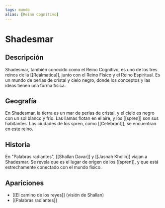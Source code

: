 ```yaml
---
tags: mundo
alias: [Reino Cognitivo]
---
```


# Shadesmar

## Descripción
Shadesmar, también conocido como el Reino Cognitivo, es uno de los tres reinos de la [[Realmatica]], junto con el Reino Físico y el Reino Espiritual. Es un mundo de perlas de cristal y cielo negro, donde los conceptos y las ideas tienen una forma física.

## Geografía
En Shadesmar, la tierra es un mar de perlas de cristal, y el cielo es negro con un sol blanco y frío. Las llamas flotan en el aire, y los [[spren]] son sus habitantes. Las ciudades de los spren, como [[Celebrant]], se encuentran en este reino.

## Historia
En "Palabras radiantes", [[Shallan Davar]] y [[Jasnah Kholin]] viajan a Shadesmar. Se revela que es el lugar de origen de los [[spren]], y que está estrechamente conectado con el mundo físico.

## Apariciones
* [[El camino de los reyes]] (visión de Shallan)
* [[Palabras radiantes]]